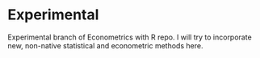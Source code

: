 # Experimental

Experimental branch of Econometrics with R repo. I will try to
incorporate new, non-native statistical and econometric methods here.

